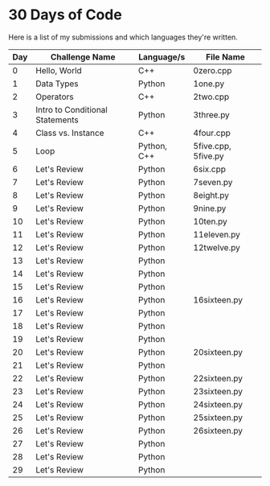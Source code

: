 # 30 Days of Code

Here is a list of my submissions and which languages they're written.

| Day  | Challenge Name                      | Language/s | File Name |
|----- |------------------------------------ |---------- | ----------- |
| 0    | Hello, World                        | C++    | 0zero.cpp |
| 1    | Data Types                          | Python    | 1one.py |
| 2    | Operators                           | C++    | 2two.cpp |
| 3    | Intro to Conditional Statements     | Python    | 3three.py |
| 4    | Class vs. Instance                  | C++    | 4four.cpp |
| 5    | Loop                                | Python, C++    | 5five.cpp, 5five.py |
| 6    | Let's Review                        | Python    | 6six.cpp |
| 7    | Let's Review                        | Python    | 7seven.py |
| 8    | Let's Review                        | Python    | 8eight.py |
| 9    | Let's Review                        | Python    | 9nine.py |
| 10   | Let's Review                        | Python    | 10ten.py |
| 11   | Let's Review                        | Python    | 11eleven.py |
| 12   | Let's Review                        | Python    | 12twelve.py |
| 13   | Let's Review                        | Python    |  |
| 14   | Let's Review                        | Python    |  |
| 15   | Let's Review                        | Python    |  |
| 16   | Let's Review                        | Python    | 16sixteen.py |
| 17   | Let's Review                        | Python    |  |
| 18   | Let's Review                        | Python    |  |
| 19   | Let's Review                        | Python    |  |
| 20   | Let's Review                        | Python    | 20sixteen.py |
| 21   | Let's Review                        | Python    |  |
| 22   | Let's Review                        | Python    | 22sixteen.py |
| 23   | Let's Review                        | Python    | 23sixteen.py |
| 24   | Let's Review                        | Python    | 24sixteen.py |
| 25   | Let's Review                        | Python    | 25sixteen.py |
| 26   | Let's Review                        | Python    | 26sixteen.py |
| 27   | Let's Review                        | Python    |  |
| 28   | Let's Review                        | Python    |  |
| 29   | Let's Review                        | Python    |  |
